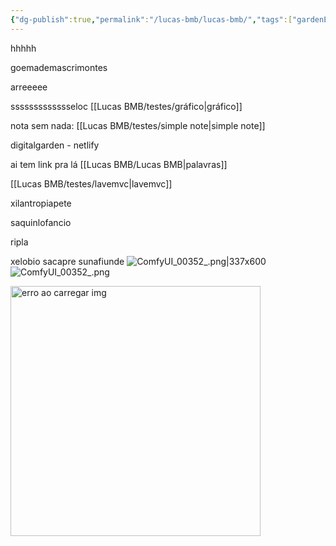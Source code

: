 ```yaml
---
{"dg-publish":true,"permalink":"/lucas-bmb/lucas-bmb/","tags":["gardenEntry"],"noteIcon":"","created":"2025-10-20T00:40:45.324-03:00"}
---
```



hhhhh

goemademascrimontes

arreeeee 

ssssssssssssseloc
[[Lucas BMB/testes/gráfico\|gráfico]]

nota sem nada:
[[Lucas BMB/testes/simple note\|simple note]]

digitalgarden - netlify


ai tem link pra lá [[Lucas BMB/Lucas BMB\|palavras]]

[[Lucas BMB/testes/lavemvc\|lavemvc]]


xilantropiapete


saquinlofancio

ripla

xelobio
sacapre
sunafiunde
![ComfyUI_00352_.png|337x600](/img/user/Lucas%20BMB/Anexos/ComfyUI_00352_.png)![ComfyUI_00352_.png](/img/user/Lucas%20BMB/Anexos/ComfyUI_00352_.png)




<img class="" src="https://my-digital-garden2-git-main-lucasbaitellos-projects.vercel.app/img/optimized/WX3d9gWM9I-700.webp" alt="erro ao carregar img" width="400">

